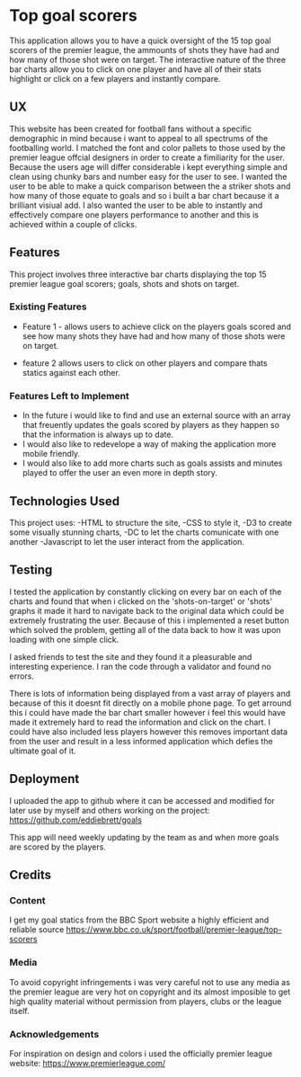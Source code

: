 # Top goal scorers

This application allows you to have a quick oversight of the 15 top goal scorers of the premier league, the ammounts of shots they have had and how many of those shot were on target. The interactive nature of the three bar charts allow you to click on one player and have all of their stats highlight or click on a few players and instantly compare.

 
## UX

This website has been created for football fans without a specific demographic in mind because i want to appeal to all spectrums of the footballing world. I matched the font and color pallets to those used by the premier league offcial designers in order to create a fimiliarity for the user. Because the users age will differ considerable i kept everything simple and clean using chunky bars and number easy for the user to see. I wanted the user to be able to make a quick comparison between the a striker shots and how many of those equate to goals and so i built a bar chart because it a brilliant visiual add. I also wanted the user to be able to instantly and effectively compare one players performance to another and this is achieved within a couple of clicks.



## Features
This project involves three interactive bar charts displaying the top 15 premier league goal scorers; goals, shots and shots on target.
 
### Existing Features
- Feature 1 - allows users to achieve click on the players goals scored and see how many shots they have had and how many of those shots were on target.

- feature 2 allows users to click on other players and compare thats statics against each other. 

### Features Left to Implement
- In the future i would like to find and use an external source with an array that freuently updates the goals scored by players as they happen so that the information is always up to date.
- I would also like to redevelope a way of making the application more mobile friendly.
- I would also like to add more charts such as goals assists and minutes played to offer the user an even more in depth story.
## Technologies Used

This project uses:
-HTML to structure the site, 
-CSS to style it, 
-D3 to create some visually stunning charts, 
-DC to let the charts comunicate with one another 
-Javascript to let the user interact from the application. 


## Testing

I tested the application by constantly clicking on every bar on each of the charts and found that when i clicked on the 'shots-on-target' or 'shots' graphs it made it hard to navigate back to the original data which could be extremely frustrating the user. Because of this i implemented a reset button which solved the problem, getting all of the data back to how it was upon loading with one simple click.

I asked friends to test the site and they found it a pleasurable and interesting experience. I ran the code through a validator and found no errors.

There is lots of information being displayed from a vast array of players and because of this it doesnt fit directly on a mobile phone page. To get arround this i could have made the bar chart smaller however i feel this would have made it extremely hard to read the information and click on the chart. I could have also included less players however this removes important data from the user and result in a less informed application which defies the ultimate goal of it. 




## Deployment

I uploaded the app to github where it can be accessed and modified for later use by myself and others working on the project:
https://github.com/eddiebrett/goals

This app will need weekly updating by the team as and when more goals are scored by the players.


## Credits

### Content
I get my goal statics from the BBC Sport website a highly efficient and reliable source https://www.bbc.co.uk/sport/football/premier-league/top-scorers

### Media
To avoid copyright infringements i was very careful not to use any media as the premier league are very hot on copyright and its almost imposible to get high quality material without permission from players, clubs or the league itself. 
### Acknowledgements
For inspiration on design and colors i used the officially premier league website:
https://www.premierleague.com/
